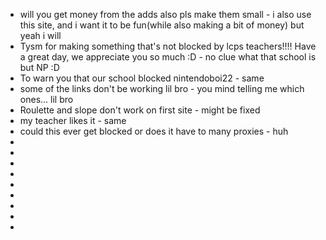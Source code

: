 * will you get money from the adds also pls make them small - i also use this site, and i want it to be fun(while also making a bit of money) but yeah i will
* Tysm for making something that's not blocked by lcps teachers!!!! Have a great day, we appreciate you so much :D - no clue what that school is but NP :D
* To warn you that our school blocked nintendoboi22 - same
* some of the links don't be working lil bro - you mind telling me which ones... lil bro
* Roulette and slope don't work on first site - might be fixed
* my teacher likes it    - same
* could this ever get blocked or does it have to many proxies - huh
* 
* 
* 
* 
* 
* 
* 
* 
* 
